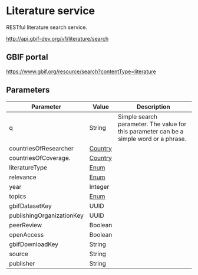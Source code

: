 # Literature service

RESTful literature search service.

http://api.gbif-dev.org/v1/literature/search

## GBIF portal

https://www.gbif.org/resource/search?contentType=literature

## Parameters

| Parameter                  | Value                                                                                                       | Description                                                                             |
| -------------------------- | ----------------------------------------------------------------------------------------------------------- | --------------------------------------------------------------------------------------- |
| q                          | String                                                                                                      | Simple search parameter. The value for this parameter can be a simple word or a phrase. |
| countriesOfResearcher      | [Country](https://github.com/gbif/gbif-api/blob/master/src/main/java/org/gbif/api/vocabulary/Country.java)  | |
| countriesOfCoverage.       | [Country](https://github.com/gbif/gbif-api/blob/master/src/main/java/org/gbif/api/vocabulary/Country.java)  | |
| literatureType             | [Enum](src/main/java/org/gbif/literature/api/LiteratureType.java)                                           | |
| relevance                  | [Enum](src/main/java/org/gbif/literature/api/Relevance.java)                                                | |
| year                       | Integer                                                                                                     | |
| topics                     | [Enum](src/main/java/org/gbif/literature/api/Topic.java)                                                    | |
| gbifDatasetKey             | UUID                                                                                                        | |
| publishingOrganizationKey  | UUID                                                                                                        | |
| peerReview                 | Boolean                                                                                                     | |
| openAccess                 | Boolean                                                                                                     | |
| gbifDownloadKey            | String                                                                                                      | |
| source                     | String                                                                                                      | |
| publisher                  | String                                                                                                      | |
